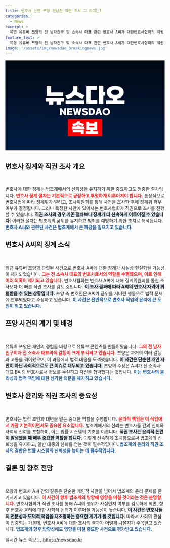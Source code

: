 ```yaml
---
title: 변호사 논란 쯔양 전남친 직권 조사 그 의미는?
categories:
  - News
excerpt: >
  유명 유튜버 쯔양의 전 남자친구 및 소속사 대표 관련 변호사 A씨가 대한변호사협회의 직권 조사 대상이 될 전망이다. 변호사법 위반 가능성에 대한 심각한 여론이 불거진 가운데, 변호사 A씨의 잇따른 행동이 쯔양에게 미친 피해가 밝혀질지 주목된다.
feature_text: >
  유명 유튜버 쯔양의 전 남자친구 및 소속사 대표 관련 변호사 A씨가 대한변호사협회의 직권 조사 대상이 될 전망이다. 변호사법 위반 가능성에 대한 심각한 여론이 불거진 가운데, 변호사 A씨의 잇따른 행동이 쯔양에게 미친 피해가 밝혀질지 주목된다.
image: '/assets/img/newsdao_breakingnews.jpg'
---
```


<p><img src="/assets/img/newsdao_breakingnews.jpg" alt="firstkoreanews 속보" /></p>

<h2 data-ke-size="size26">변호사 징계와 직권 조사 개요</h2>

<p data-ke-size="size16">&nbsp;</p>

<p>변호사에 대한 징계는 법조계에서의 신뢰성을 유지하기 위한 중요하고도 엄중한 절차입니다. <b><span style="color: #ee2323;">변호사 징계 절차는 기본적으로 공정하고 투명하게 이루어져야 합니다.</span></b> 통상적으로 변호사법에 따라 징계위가 열리고, 조사위원회를 통해 사건을 조사한 후에 징계위 회부 여부가 결정됩니다. 그러나 특정한 사안에 있어서는 변호사협회가 직권으로 조사를 진행할 수 있습니다. <b><span style="background-color: #21538527;">직권 조사의 경우 기존 절차보다 징계가 더 신속하게 이루어질 수 있습니다.</span></b> 이러한 절차는 법조계의 품위를 유지하고 범죄를 예방하기 위한 조치로 해석됩니다. <b><span style="color: #1a5490;">변호사 A씨와 관련된 사건은 법조계에서 큰 파장을 일으키고 있습니다.</span></b></p>

<h2 data-ke-size="size26">변호사 A씨의 징계 소식</h2>

<p data-ke-size="size16">&nbsp;</p>

<p>최근 유튜버 쯔양과 관련된 사건으로 변호사 A씨에 대한 징계가 사실상 현실화될 가능성이 제기되었습니다. <b><span style="color: #ee2323;">그는 전 소속사 대표의 변호사로서의 역할을 수행했으며, 이로 인해 여러 의혹이 제기되고 있습니다.</span></b> 변호사협회는 변호사 A씨에 대해 징계위원회를 통한 조사보다 더 빠른 직권 조사를 검토 중입니다. <b><span style="background-color: #21538527;">이 조사 결과에 따라 A씨의 변호사 자격이 위협받을 수 있는 상황입니다.</span></b> 쯔양 측 변호인은 A씨가 품위를 저버린 행동으로 법적 문제에 연루되었다고 주장하고 있습니다. <b><span style="color: #1a5490;">이 사건은 전반적으로 변호사 직업의 윤리에 큰 도전이 되고 있습니다.</span></b></p>

<h2 data-ke-size="size26">쯔양 사건의 계기 및 배경</h2>

<p data-ke-size="size16">&nbsp;</p>

<p>유튜버 쯔양은 개인의 경험을 바탕으로 유튜브 콘텐츠를 만들어왔습니다. <b><span style="color: #ee2323;">그의 전 남자친구이자 전 소속사 대표와의 갈등이 크게 부각되고 있습니다.</span></b> 쯔양은 과거의 여러 갈등과 고통을 겪어왔으며, 이 과정에서 법적 대응을 모색했습니다. <b><span style="background-color: #21538527;">이 사건은 단순한 개인 사안이 아닌 사회적으로도 큰 이슈로 대두되고 있습니다.</span></b> 쯔양의 주장은 A씨가 전 소속사 대표 B씨의 변호사로서 정보를 누설하고 자신을 협박했다는 것입니다. <b><span style="color: #1a5490;">이는 변호사의 윤리성과 법적 책임에 대한 심각한 의문을 제기하고 있습니다.</span></b></p>

<h2 data-ke-size="size26">변호사 윤리와 직권 조사의 중요성</h2>

<p data-ke-size="size16">&nbsp;</p>

<p>변호사는 법적 조언과 대변을 맡는 중대한 역할을 수행합니다. <b><span style="color: #ee2323;">윤리적 책임은 이 직업에서 가장 기본적이면서도 중요한 요소입니다.</span></b> 법조계에서의 신뢰는 변호사들 간의 신뢰와 사회적 신뢰를 포함하며, 이는 법률 시스템의 기초를 이룹니다. <b><span style="background-color: #21538527;">직권 조사는 윤리적 논란이 발생했을 때 매우 중요한 역할을 합니다.</span></b> 이렇게 신속하게 조치함으로써 법조계의 신뢰성을 유지하고, 일반 대중의 신뢰를 얻는 것이 필수적입니다. <b><span style="color: #1a5490;">법조계의 윤리와 직권 조사의 결합은 법률 시스템의 신뢰성을 높이는 데 필수적입니다.</span></b></p>

<h2 data-ke-size="size26">결론 및 향후 전망</h2>

<p data-ke-size="size16">&nbsp;</p>

<p>쯔양과 변호사 A씨 간의 갈등은 단순한 개인적 사안을 넘어서 법조계의 윤리 문제를 환기시키고 있습니다. <b><span style="color: #ee2323;">이 사건이 향후 법조계의 방향에 영향을 미칠 것이라는 것은 분명합니다.</span></b> 변호사협회가 직권 조사를 통해 A씨의 행위가 사실인지 여부를 검토하게 되면, 향후 변호사 윤리에 대한 사회적 논의가 이루어질 가능성이 높습니다. <b><span style="background-color: #21538527;">이 사건은 변호사들의 전문성과 도덕적 책임을 재조명하는 중요한 계기가 될 것입니다.</span></b> 따라서 사회의 관심이 집중되는 가운데, 변호사 A씨에 대한 조사의 결과가 어떻게 나올지가 주목받고 있습니다. <b><span style="color: #1a5490;">법조계의 향후 방향성에도 영향을 미칠 중요한 사건으로 평가받고 있습니다.</span></b></p>
실시간 뉴스 속보는, <a href="https://newsdao.kr" rel="dofollow">https://newsdao.kr</a>


